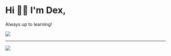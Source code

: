 #  Hi 👋🏽 I'm Dex,
Always up to learning!


![](https://github-readme-stats.vercel.app/api/top-langs/?username=gnome-x11&theme=nord&hide_border=true&include_all_commits=false&count_private=false&layout=compact)

---
[![](https://visitcount.itsvg.in/api?id=gnome-x11&icon=0&color=0)](https://visitcount.itsvg.in)

<!-- Proudly created with GPRM ( https://gprm.itsvg.in ) -->

